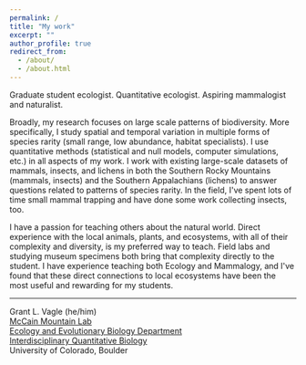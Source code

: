 ```yaml
---
permalink: /
title: "My work"
excerpt: ""
author_profile: true
redirect_from:
  - /about/
  - /about.html
---
```


Graduate student ecologist. Quantitative ecologist. Aspiring mammalogist and naturalist.

Broadly, my research focuses on large scale patterns of biodiversity. More specifically, I study spatial and temporal variation in multiple forms of species rarity (small range, low abundance, habitat specialists). I use quantitative methods (statistical and null models, computer simulations, etc.) in all aspects of my work. I work with existing large-scale datasets of mammals, insects, and lichens in both the Southern Rocky Mountains (mammals, insects) and the Southern Appalachians (lichens) to answer questions related to patterns of species rarity. In the field, I've spent lots of time small mammal trapping and have done some work collecting insects, too.

I have a passion for teaching others about the natural world. Direct experience with the local animals, plants, and ecosystems, with all of their complexity and diversity, is my preferred way to teach. Field labs and studying museum specimens both bring that complexity directly to the student. I have experience teaching both Ecology and Mammalogy, and I've found that these direct connections to local ecosystems have been the most useful and rewarding for my students.



 - - -   
Grant L. Vagle (he/him)  
[McCain Mountain Lab](https://spot.colorado.edu/~mccainc/ "McCain Lab")  
[Ecology and Evolutionary Biology Department](https://colorado.edu/ebio "CU - EBIO")  
[Interdisciplinary Quantitative Biology](https://www.colorado.edu/certificate/iqbiology/ "IQ Biology")  
University of Colorado, Boulder  
